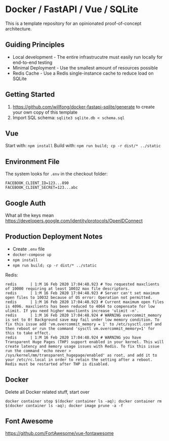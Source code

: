 # Docker / FastAPI / Vue / SQLite

This is a template repository for an opinionated proof-of-concept architecture. 


## Guiding Principles

- Local development - The entire infrastrucutre must easily run locally for end-to-end testing
- Minimal Deployment - Use the smallest amount of resources possible
- Redis Cache - Use a Redis single-instance cache to reduce load on SQLite


## Getting Started

1. https://github.com/willfong/docker-fastapi-sqlite/generate to create your own copy of this template
1. Import SQL schema: `sqlite3 sqlite.db < schema.sql`


## Vue

Start with: `npm install`
Build with: `npm run build; cp -r dist/* ../static`




## Environment File

The system looks for `.env` in the checkout folder:
```
FACEBOOK_CLIENT_ID=123...890
FACEBOOK_CLIENT_SECRET=123...abc
```


## Google Auth
What all the keys mean
https://developers.google.com/identity/protocols/OpenIDConnect


## Production Deployment Notes

- Create `.env` file
- `docker-compose up`
- `npm install`
- `npm run build; cp -r dist/* ../static`



Redis:
```
redis      | 1:M 16 Feb 2020 17:04:48.923 # You requested maxclients of 10000 requiring at least 10032 max file descriptors.
redis      | 1:M 16 Feb 2020 17:04:48.923 # Server can't set maximum open files to 10032 because of OS error: Operation not permitted.
redis      | 1:M 16 Feb 2020 17:04:48.923 # Current maximum open files is 4096. maxclients has been reduced to 4064 to compensate for low ulimit. If you need higher maxclients increase 'ulimit -n'.
redis      | 1:M 16 Feb 2020 17:04:48.924 # WARNING overcommit_memory is set to 0! Background save may fail under low memory condition. To fix this issue add 'vm.overcommit_memory = 1' to /etc/sysctl.conf and then reboot or run the command 'sysctl vm.overcommit_memory=1' for this to take effect.
redis      | 1:M 16 Feb 2020 17:04:48.924 # WARNING you have Transparent Huge Pages (THP) support enabled in your kernel. This will create latency and memory usage issues with Redis. To fix this issue run the command 'echo never > /sys/kernel/mm/transparent_hugepage/enabled' as root, and add it to your /etc/rc.local in order to retain the setting after a reboot. Redis must be restarted after THP is disabled.
```

## Docker

Delete all Docker related stuff, start over
```
docker container stop $(docker container ls -aq); docker container rm $(docker container ls -aq); docker image prune -a -f 
```

## Font Awesome

https://github.com/FortAwesome/vue-fontawesome


